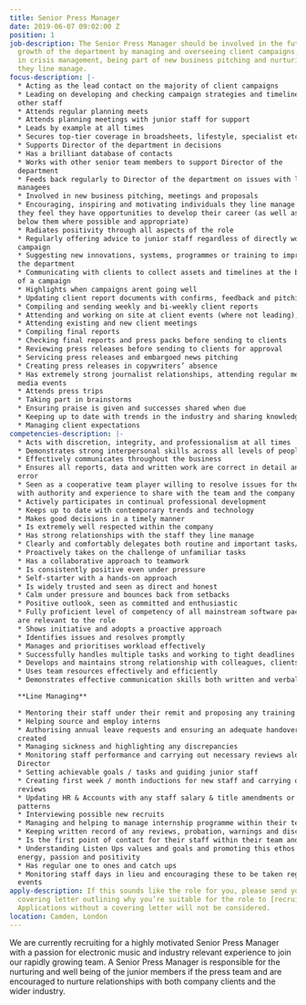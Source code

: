 ```yaml
---
title: Senior Press Manager
date: 2019-06-07 09:02:00 Z
position: 1
job-description: The Senior Press Manager should be involved in the future and the
  growth of the department by managing and overseeing client campaigns, being involved
  in crisis management, being part of new business pitching and nurturing the individuals
  they line manage.
focus-description: |-
  * Acting as the lead contact on the majority of client campaigns
  * Leading on developing and checking campaign strategies and timelines for
  other staff
  * Attends regular planning meets
  * Attends planning meetings with junior staff for support
  * Leads by example at all times
  * Secures top-tier coverage in broadsheets, lifestyle, specialist etc
  * Supports Director of the department in decisions
  * Has a brilliant database of contacts
  * Works with other senior team members to support Director of the
  department
  * Feeds back regularly to Director of the department on issues with line
  managees
  * Involved in new business pitching, meetings and proposals
  * Encouraging, inspiring and motivating individuals they line manage so that
  they feel they have opportunities to develop their career (as well as others
  below them where possible and appropriate)
  * Radiates positivity through all aspects of the role
  * Regularly offering advice to junior staff regardless of directly working the
  campaign
  * Suggesting new innovations, systems, programmes or training to improve
  the department
  * Communicating with clients to collect assets and timelines at the beginning
  of a campaign
  * Highlights when campaigns arent going well
  * Updating client report documents with confirms, feedback and pitching
  * Compiling and sending weekly and bi-weekly client reports
  * Attending and working on site at client events (where not leading), hosting press, coordinating interviews, managing photo pits and doing press accreditation
  * Attending existing and new client meetings
  * Compiling final reports
  * Checking final reports and press packs before sending to clients
  * Reviewing press releases before sending to clients for approval
  * Servicing press releases and embargoed news pitching
  * Creating press releases in copywriters’ absence
  * Has extremely strong journalist relationships, attending regular meets &
  media events
  * Attends press trips
  * Taking part in brainstorms
  * Ensuring praise is given and successes shared when due
  * Keeping up to date with trends in the industry and sharing knowledge
  * Managing client expectations
competencies-description: |-
  * Acts with discretion, integrity, and professionalism at all times
  * Demonstrates strong interpersonal skills across all levels of people
  * Effectively communicates throughout the business
  * Ensures all reports, data and written work are correct in detail and without
  error
  * Seen as a cooperative team player willing to resolve issues for the good of all
  with authority and experience to share with the team and the company
  * Actively participates in continual professional development
  * Keeps up to date with contemporary trends and technology
  * Makes good decisions in a timely manner
  * Is extremely well respected within the company
  * Has strong relationships with the staff they line manage
  * Clearly and comfortably delegates both routine and important tasks/decisions
  * Proactively takes on the challenge of unfamiliar tasks
  * Has a collaborative approach to teamwork
  * Is consistently positive even under pressure
  * Self-starter with a hands-on approach
  * Is widely trusted and seen as direct and honest
  * Calm under pressure and bounces back from setbacks
  * Positive outlook, seen as committed and enthusiastic
  * Fully proficient level of competency of all mainstream software packages that
  are relevant to the role
  * Shows initiative and adopts a proactive approach
  * Identifies issues and resolves promptly
  * Manages and prioritises workload effectively
  * Successfully handles multiple tasks and working to tight deadlines
  * Develops and maintains strong relationship with colleagues, clients and external suppliers
  * Uses team resources effectively and efficiently
  * Demonstrates effective communication skills both written and verbal

  **Line Managing**

  * Mentoring their staff under their remit and proposing any training needed
  * Helping source and employ interns
  * Authorising annual leave requests and ensuring an adequate handover is
  created
  * Managing sickness and highlighting any discrepancies
  * Monitoring staff performance and carrying out necessary reviews alongside
  Director
  * Setting achievable goals / tasks and guiding junior staff
  * Creating first week / month inductions for new staff and carrying out necessary
  reviews
  * Updating HR & Accounts with any staff salary & title amendments or working
  patterns
  * Interviewing possible new recruits
  * Managing and helping to manage internship programme within their team
  * Keeping written record of any reviews, probation, warnings and disciplinaries
  * Is the first point of contact for their staff within their team and provides support
  * Understanding Listen Ups values and goals and promoting this ethos with
  energy, passion and positivity
  * Has regular one to ones and catch ups
  * Monitoring staff days in lieu and encouraging these to be taken regularly after
  events
apply-description: If this sounds like the role for you, please send your email and
  covering letter outlining why you’re suitable for the role to [recruitment@listen-up.biz](mailto:recruitment@listen-up.biz).
  Applications without a covering letter will not be considered.
location: Camden, London
---
```


We are currently recruiting for a highly motivated Senior Press Manager with a passion for electronic music and industry relevant experience to join our rapidly growing team. A Senior Press Manager is responsible for the nurturing and well being of the junior members if the press team and are encouraged to nurture relationships with both company clients and the wider industry. 
